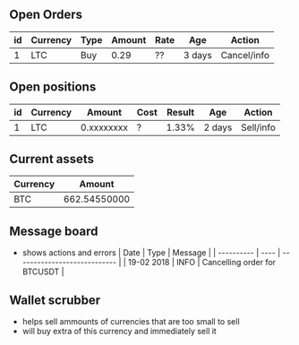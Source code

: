 ## Open Orders
| id   | Currency | Type | Amount | Rate | Age     | Action      |
| :--- | -------- | ---- | ------ | ---- | ------- | ----------- |
| 1    | LTC      | Buy  | 0.29   | ??   | 3 days  | Cancel/info |


## Open positions
| id   | Currency | Amount     | Cost  | Result | Age     | Action      |
| :--- | -------- | ---------- | ----- | ------ | ------- | ----------- |
| 1    | LTC      | 0.xxxxxxxx | ?     | 1.33%  | 2 days  | Sell/info |

## Current assets 
| Currency | Amount        |
| -------- | ------------- |
| BTC      |  662.54550000 |

## Message board
- shows actions and errors
| Date       | Type | Message                      |
| ---------- | ---- | ---------------------------- |
| 19-02 2018 | INFO | Cancelling order for BTCUSDT |

## Wallet scrubber
 - helps sell ammounts of currencies that are too small to sell
 - will buy extra of this currency and immediately sell it

